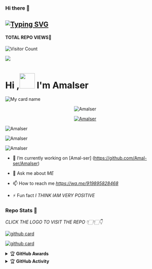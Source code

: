 ### Hi there 👋

## [![Typing SVG](https://readme-typing-svg.herokuapp.com?font=Lemon+milk&color=F7000&lines=Welcome+to+Amalser_v2+WA+Bot+repo;Created+by+Amal;This+is+a+userbot+privet+and+public+bot;With+more+features)](https://git.io/typing-svg)
#### TOTAL REPO VIEWS📍
![Visitor Count](https://profile-counter.glitch.me/Amal-ser/count.svg)

<img src=https://i.imgur.com/w89FHm7.jpeg>

# Hi ,<a href="Hey"><img src="https://raw.githubusercontent.com/TOXIC-DEVIL/TOXIC-DEVIL/TOXIC-DEVIL-OFFICIAL/media/Hi.gif" width="48px"></a> I'm Amalser&nbsp;

![My card name](https://cardivo.vercel.app/api?name=Amalser-%20userbot&description=Hi,%20I'm%20a%20moderate%20Developer%20😎&image=https://i.imgur.com/w89FHm7.pngbackgroundColor=%23ecf0f1&github=Amalser&&pattern=leaf&colorPattern=%25eaeaea)

<p align="center"> <img src="https://komarev.com/ghpvc/?username=Amal-ser&label=Profile%20views&color=0e75b6&style=flat" alt="Amalser" /> </p>


<p align="center"> <a href="https://github.com/ryo-ma/github-profile-trophy"><img src="https://github-profile-trophy.vercel.app/?username=Amal-ser" alt="Amalser" /></a> </p>

<p align="center">
<p><img align="center" src="https://github-readme-stats.vercel.app/api/top-langs?username=Amal-ser&show_icons=true&theme=dark&locale=en&layout=compact" alt="Amalser" /></p>

<p align="center">
<p><img align="center" src="https://github-readme-stats.vercel.app/api?username=Amal-ser&show_icons=true&theme=dark&locale=en" alt="Amalser" /></p>

<p><img align="center" src="https://github-readme-streak-stats.herokuapp.com/?user=Amalser&theme=dark" alt="Amalser" /></p>
</p>

- 🔭 I’m currently working on [Amal-ser] (https://github.com/Amal-ser/Amalser)

- 💬 Ask me about *ME*

- 📫 How to reach me *https://wa.me/919895828468*

- ⚡ Fun fact *I THINK IAM VERY POSITIVE*


### Repo Stats 🔭

*CLICK THE LOGO TO VISIT THE REPO 👇🏻👇🏻👇*


[![github card](https://github-readme-stats.vercel.app/api/pin/?username=Amal-ser&repo=Amalser&theme=dark)](https://github.com/Amal-ser/Amalser)




[![github card](https://github-readme-stats.vercel.app/api/pin/?username=Amal-ser&repo=Amalser&theme=dark)](https://github.com/Amal-ser/Amalser)




<details>
    <summary>&#127942 <b>GitHub Awards</b></summary><br/>

![Github Trophy](https://github-profile-trophy.vercel.app/?username=Amal-ser)

</details>

<details>
    <summary>&#127942 <b>GitHub Activity</b></summary><br/>




